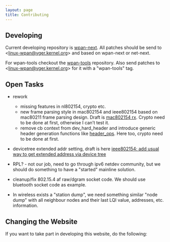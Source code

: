 ```yaml
---
layout: page
title: Contributing
---
```


## Developing

Current developing repository is [wpan-next](https://git.kernel.org/pub/scm/linux/kernel/git/sschmidt/wpan-next.git). All patches should be send to <[linux-wpan@vger.kernel.org](mailto:linux-wpan@vger.kernel.org)\> and based on wpan-next or net-next.

For wpan-tools checkout the [wpan-tools](https://github.com/linux-wpan/wpan-tools) repository. Also send patches to <[linux-wpan@vger.kernel.org](mailto:linux-wpan@vger.kernel.org)\> for it with a "wpan-tools" tag.

## Open Tasks

*   rework

    *   missing features in nl802154, crypto etc.
    *   new frame parsing style in mac802154 and ieee802154 based on mac80211 frame parsing design. Draft is [mac802154 rx](https://github.com/linux-wpan/linux-wpan-next/blob/wpan_rework_rfc/net/mac802154/rx.c). Crypto need to be done at first, otherwise I can’t test it.
    *   remove cb context from dev\_hard\_header and introduce generic header generation functions like [header_ops](https://github.com/linux-wpan/linux-wpan-next/blob/wpan_rework_rfc/net/ieee802154/header_ops.c#L80). Here too, crypto need to be done at first.

*   devicetree extended addr setting, draft is here [ieee802154: add usual way to get extended address via device tree](http://www.spinics.net/lists/linux-wpan/msg01503.html)

*   RPL? - not our job, need to go through ipv6 netdev community, but we should do something to have a "started" mainline solution.
*   cleanup/fix 802.15.4 af raw/dgram socket code. We should use bluetooth socket code as example.
*   In wireless exists a "station dump", we need something similar "node dump" with all neighbour nodes and their last LQI value, addresses, etc. information.

## Changing the Website

If you want to take part in developing this website, do the following:

```
```

